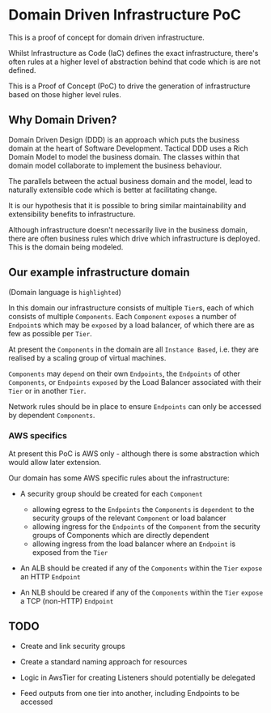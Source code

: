 # Domain Driven Infrastructure PoC

This is a proof of concept for domain driven infrastructure.

Whilst Infrastructure as Code (IaC) defines the exact infrastructure,
there's often rules at a higher level of abstraction behind that
code which is are not defined.

This is a Proof of Concept (PoC) to drive the generation of infrastructure
based on those higher level rules.

## Why Domain Driven?

Domain Driven Design (DDD) is an approach which puts the business domain at the 
heart of Software Development.  Tactical DDD uses a Rich Domain Model to 
model the business domain.  The classes within that domain model collaborate 
to implement the business behaviour.

The parallels between the actual business domain and the model, lead to 
naturally extensible code which is better at facilitating change.

It is our hypothesis that it is possible to bring similar maintainability
and extensibility benefits to infrastructure.

Although infrastructure doesn't necessarily live in the business domain, there
are often business rules which drive which infrastructure is deployed.  This
is the domain being modeled.

## Our example infrastructure domain

(Domain language is `highlighted`)

In this domain our infrastructure consists of multiple `Tier`s, each of which
consists of multiple `Components`.  Each `Component` `exposes` a number of `Endpoint`s
which may be `exposed` by a load balancer, of which there are as few as possible per `Tier`.

At present the `Components` in the domain are all `Instance Based`, i.e. they are
realised by a scaling group of virtual machines.

`Components` may `depend` on their own `Endpoints`, the `Endpoints` of other `Components`,
or `Endpoints` `exposed` by the Load Balancer associated with their `Tier` or in another
`Tier`.

Network rules should be in place to ensure `Endpoints` can only be accessed by
dependent `Components`.

### AWS specifics

At present this PoC is AWS only - although there is some abstraction which would allow
later extension.

Our domain has some AWS specific rules about the infrastructure:

* A security group should be created for each `Component`
    * allowing egress to the `Endpoints` the `Components` is `dependent` 
      to the security groups of the relevant `Component` or load balancer
    * allowing ingress for the `Endpoints` of the `Component` from the security groups
      of Components which are directly dependent
    * allowing ingress from the load balancer where an `Endpoint` is exposed from the `Tier`

* An ALB should be created if any of the `Components` within the `Tier` `expose` an HTTP `Endpoint` 
* An NLB should be creared if any of the `Components` within the `Tier` `expose` a TCP (non-HTTP) `Endpoint`

## TODO

* Create and link security groups
* Create a standard naming approach for resources
* Logic in AwsTier for creating Listeners should potentially be delegated

* Feed outputs from one tier into another, including Endpoints to be accessed